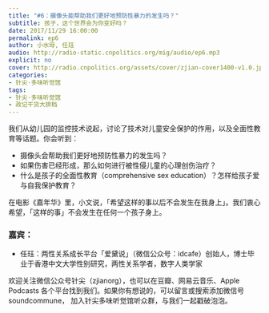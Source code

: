```yaml
---
title: "#6：摄像头能帮助我们更好地预防性暴力的发生吗？"
subtitle: 孩子，这个世界会为你变好吗？
date: 2017/11/29 16:00:00
permalink: ep6
author: 小水母, 任珏
audio: http://radio-static.cnpolitics.org/mig/audio/ep6.mp3
explicit: no
cover: http://radio.cnpolitics.org/assets/cover/zjian-cover1400-v1.0.jpg
categories:
- 针尖·多味听觉馆
tags:
- 针尖·多味听觉馆
- 政记干货大排档
---
```


我们从幼儿园的监控技术说起，讨论了技术对儿童安全保护的作用，以及全面性教育等话题。你会听到：

- 摄像头会帮助我们更好地预防性暴力的发生吗？
- 如果伤害已经形成，那么如何进行被性侵儿童的心理创伤治疗？
- 什么是孩子的全面性教育（comprehensive sex education）？怎样给孩子爱与自我保护教育？

在电影《嘉年华》里，小文说，「希望这样的事以后不会发生在我身上」。我们衷心希望，「这样的事」不会发生在任何一个孩子身上。

### 嘉宾：
- 任珏：两性关系成长平台「爱黛说」（微信公众号：idcafe）创始人，博士毕业于香港中文大学性别研究，两性关系学者，数字人类学家

欢迎关注微信公众号针尖（zjianorg），也可以在豆瓣、网易云音乐、Apple Podcasts 各个平台找到我们。如果你有想说的，可以留言或搜索添加微信号 soundcommune， 加入针尖多味听觉馆听众群，与我们一起戳破泡泡。
